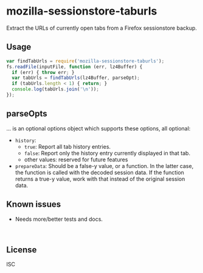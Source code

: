 ﻿
<!--#echo json="package.json" key="name" underline="=" -->
mozilla-sessionstore-taburls
============================
<!--/#echo -->

<!--#echo json="package.json" key="description" -->
Extract the URLs of currently open tabs from a Firefox sessionstore backup.
<!--/#echo -->


Usage
-----

<!--#include file="cli.js" outdent="  " code="javascript"
  start="  // #BEGIN# usage demo" stop="  // #ENDOF# usage demo" -->
<!--#verbatim lncnt="9" -->
```javascript
var findTabUrls = require('mozilla-sessionstore-taburls');
fs.readFile(inputFile, function (err, lz4Buffer) {
  if (err) { throw err; }
  var tabUrls = findTabUrls(lz4Buffer, parseOpt);
  if (tabUrls.length < 1) { return; }
  console.log(tabUrls.join('\n'));
});
```
<!--/include-->


parseOpts
---------

… is an optional options object which supports these options, all optional:

* `history`:
  * `true`: Report all tab history entries.
  * `false`: Report only the history entry currently displayed in that tab.
  * other values: reserved for future features
* `prepareData`: Should be a false-y value, or a function.
  In the latter case, the function is called with the decoded session data.
  If the function returns a true-y value, work with that instead of the
  original session data.



<!--#toc stop="scan" -->



Known issues
------------

* Needs more/better tests and docs.




&nbsp;


License
-------
<!--#echo json="package.json" key=".license" -->
ISC
<!--/#echo -->
